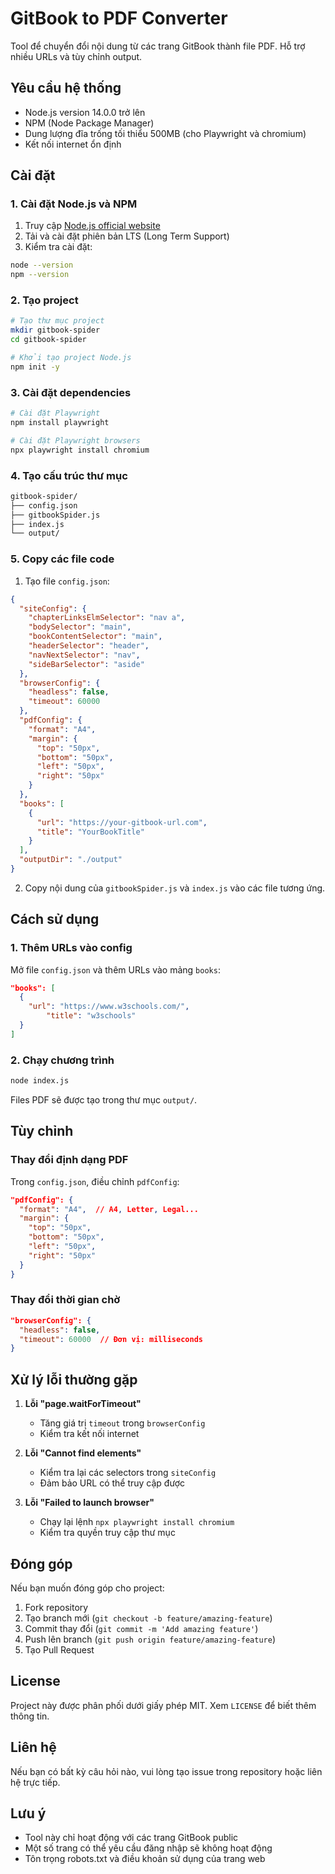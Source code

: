 # GitBook to PDF Converter

Tool để chuyển đổi nội dung từ các trang GitBook thành file PDF. Hỗ trợ nhiều URLs và tùy chỉnh output.

## Yêu cầu hệ thống

- Node.js version 14.0.0 trở lên
- NPM (Node Package Manager)
- Dung lượng đĩa trống tối thiểu 500MB (cho Playwright và chromium)
- Kết nối internet ổn định

## Cài đặt

### 1. Cài đặt Node.js và NPM

1. Truy cập [Node.js official website](https://nodejs.org)
2. Tải và cài đặt phiên bản LTS (Long Term Support)
3. Kiểm tra cài đặt:
```bash
node --version
npm --version
```

### 2. Tạo project

```bash
# Tạo thư mục project
mkdir gitbook-spider
cd gitbook-spider

# Khởi tạo project Node.js
npm init -y
```

### 3. Cài đặt dependencies

```bash
# Cài đặt Playwright
npm install playwright

# Cài đặt Playwright browsers
npx playwright install chromium
```

### 4. Tạo cấu trúc thư mục

```bash
gitbook-spider/
├── config.json
├── gitbookSpider.js
├── index.js
└── output/
```

### 5. Copy các file code

1. Tạo file `config.json`:
```json
{
  "siteConfig": {
    "chapterLinksElmSelector": "nav a",
    "bodySelector": "main",
    "bookContentSelector": "main",
    "headerSelector": "header",
    "navNextSelector": "nav",
    "sideBarSelector": "aside"
  },
  "browserConfig": {
    "headless": false,
    "timeout": 60000
  },
  "pdfConfig": {
    "format": "A4",
    "margin": {
      "top": "50px",
      "bottom": "50px",
      "left": "50px",
      "right": "50px"
    }
  },
  "books": [
    {
      "url": "https://your-gitbook-url.com",
      "title": "YourBookTitle"
    }
  ],
  "outputDir": "./output"
}
```

2. Copy nội dung của `gitbookSpider.js` và `index.js` vào các file tương ứng.

## Cách sử dụng

### 1. Thêm URLs vào config

Mở file `config.json` và thêm URLs vào mảng `books`:
```json
"books": [
  {
    "url": "https://www.w3schools.com/",
        "title": "w3schools"
  }
]
```

### 2. Chạy chương trình

```bash
node index.js
```

Files PDF sẽ được tạo trong thư mục `output/`.

## Tùy chỉnh

### Thay đổi định dạng PDF

Trong `config.json`, điều chỉnh `pdfConfig`:
```json
"pdfConfig": {
  "format": "A4",  // A4, Letter, Legal...
  "margin": {
    "top": "50px",
    "bottom": "50px",
    "left": "50px",
    "right": "50px"
  }
}
```

### Thay đổi thời gian chờ

```json
"browserConfig": {
  "headless": false,
  "timeout": 60000  // Đơn vị: milliseconds
}
```

## Xử lý lỗi thường gặp

1. **Lỗi "page.waitForTimeout"**
   - Tăng giá trị `timeout` trong `browserConfig`
   - Kiểm tra kết nối internet

2. **Lỗi "Cannot find elements"**
   - Kiểm tra lại các selectors trong `siteConfig`
   - Đảm bảo URL có thể truy cập được

3. **Lỗi "Failed to launch browser"**
   - Chạy lại lệnh `npx playwright install chromium`
   - Kiểm tra quyền truy cập thư mục

## Đóng góp

Nếu bạn muốn đóng góp cho project:
1. Fork repository
2. Tạo branch mới (`git checkout -b feature/amazing-feature`)
3. Commit thay đổi (`git commit -m 'Add amazing feature'`)
4. Push lên branch (`git push origin feature/amazing-feature`)
5. Tạo Pull Request

## License

Project này được phân phối dưới giấy phép MIT. Xem `LICENSE` để biết thêm thông tin.

## Liên hệ

Nếu bạn có bất kỳ câu hỏi nào, vui lòng tạo issue trong repository hoặc liên hệ trực tiếp.

## Lưu ý

- Tool này chỉ hoạt động với các trang GitBook public
- Một số trang có thể yêu cầu đăng nhập sẽ không hoạt động
- Tôn trọng robots.txt và điều khoản sử dụng của trang web